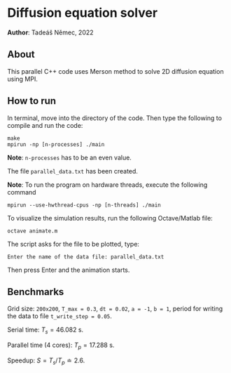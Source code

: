 # Diffusion equation solver

**Author**: Tadeáš Němec, 2022

## About
This parallel C++ code uses Merson method to solve 2D diffusion equation using
MPI. 

## How to run
In terminal, move into the directory of the code. 
Then type the following to compile and run the code:
```shell
make
mpirun -np [n-processes] ./main
```

**Note**: ```n-processes``` has to be an even value.

The file `parallel_data.txt` has been created.

**Note**: To run the program on hardware threads, execute the following command
```shell
mpirun --use-hwthread-cpus -np [n-threads] ./main
```

To visualize the simulation results, run the following Octave/Matlab file:
```shell
octave animate.m
```
The script asks for the file to be plotted, type:
```shell
Enter the name of the data file: parallel_data.txt
```

Then press Enter and the animation starts.

## Benchmarks

Grid size: ```200x200```, ```T_max = 0.3```, ```dt = 0.02```, ```a = -1```, ```b = 1```, period for writing the data to file ```t_write_step = 0.05```.

Serial time: $T_s = 46.082$ s.

Parallel time (4 cores): $T_p = 17.288$ s.

Speedup: $S = T_s/T_p \doteq 2.6$.
